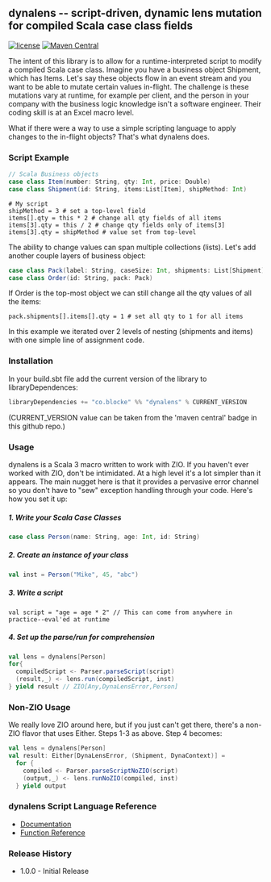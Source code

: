 

## dynalens -- script-driven, dynamic lens mutation for compiled Scala case class fields

[![license](https://img.shields.io/github/license/mashape/apistatus.svg?maxAge=86400)](https://opensource.org/licenses/MIT) 
[![Maven Central](https://img.shields.io/maven-central/v/co.blocke/dynalens_3.svg?label=Maven%20Central)](https://search.maven.org/artifact/co.blocke/dynalens_3)

The intent of this library is to allow for a runtime-interpreted script to modify a compiled Scala case class. Imagine you have a business object Shipment, which has Items. Let's say these objects flow in an event stream and you want to be able to mutate certain values in-flight. The challenge is these mutations vary at runtime, for example per client, and the person in your company with the business logic knowledge isn't a software engineer. Their coding skill is at an Excel macro level.

What if there were a way to use a simple scripting language to apply changes to the in-flight objects? That's what dynalens does.

### Script Example

```scala  
// Scala Business objects  
case class Item(number: String, qty: Int, price: Double)
case class Shipment(id: String, items:List[Item], shipMethod: Int)  
```  

```  
# My script  
shipMethod = 3 # set a top-level field  
items[].qty = this * 2 # change all qty fields of all items  
items[3].qty = this / 2 # change qty fields only of items[3]  
items[3].qty = shipMethod # value set from top-level  
```   
The ability to change values can span multiple collections (lists). Let's add another couple layers of business object:

```scala  
case class Pack(label: String, caseSize: Int, shipments: List[Shipment])
case class Order(id: String, pack: Pack)  
```  
If Order is the top-most object we can still change all the qty values of all the items:
```  
pack.shipments[].items[].qty = 1 # set all qty to 1 for all items  
```  
In this example we iterated over 2 levels of nesting (shipments and items) with one simple line of assignment code.

### Installation
In your build.sbt file add the current version of the library to libraryDependences:

```scala  
libraryDependencies += "co.blocke" %% "dynalens" % CURRENT_VERSION  
```  
(CURRENT_VERSION value can be taken from the 'maven central' badge in this github repo.)

### Usage
dynalens is a Scala 3 macro written to work with ZIO. If you haven't ever worked with ZIO, don't be intimidated. At a high level it's a lot simpler than it appears. The main nugget here is that it provides a pervasive error channel so you don't have to "sew" exception handling through your code. Here's how you set it up:

##### 1. Write your Scala Case Classes
```scala
case class Person(name: String, age: Int, id: String)
```
##### 2. Create an instance of your class
```scala
val inst = Person("Mike", 45, "abc")
```
##### 3. Write a script
```
val script = "age = age * 2" // This can come from anywhere in practice--eval'ed at runtime
```
##### 4. Set up the parse/run for comprehension
```scala
val lens = dynalens[Person]
for{  
  compiledScript <- Parser.parseScript(script)  
  (result,_) <- lens.run(compiledScript, inst)  
} yield result // ZIO[Any,DynaLensError,Person]
```
### Non-ZIO Usage
We really love ZIO around here, but if you just can't get there, there's a non-ZIO flavor that uses Either. Steps 1-3 as above.
Step 4 becomes:
```scala
val lens = dynalens[Person]
val result: Either[DynaLensError, (Shipment, DynaContext)] =  
  for {  
    compiled <- Parser.parseScriptNoZIO(script)  
    (output,_) <- lens.runNoZIO(compiled, inst)  
  } yield output
```

### dynalens Script Language Reference
* [Documentation](doc/language.md)
* [Function Reference](doc/function.md)

### Release History
* 1.0.0 - Initial Release